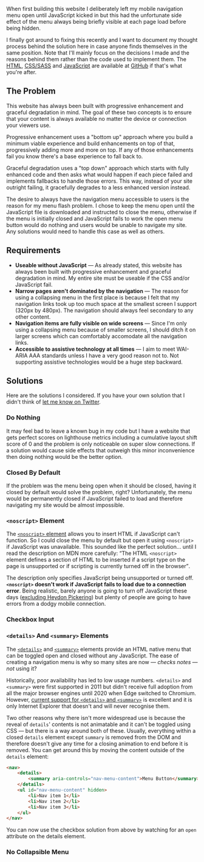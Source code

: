 When first building this website I deliberately left my mobile navigation menu open until JavaScript kicked in but this had the unfortunate side effect of the menu always being briefly visible at each page load before being hidden.

I finally got around to fixing this recently and I want to document my thought process behind the solution here in case anyone finds themselves in the same position. Note that I'll mainly focus on the decisions I made and the reasons behind them rather than the code used to implement them. The [HTML](https://github.com/JKC-Codes/jkc-codes.github.io/blob/76f9b0ba3cec59a5d86b5256e494c9548c284ca0/site/Markup/_templates/_includes/header.html), [CSS/SASS](https://github.com/JKC-Codes/jkc-codes.github.io/blob/76f9b0ba3cec59a5d86b5256e494c9548c284ca0/site/Styles/site/_header.scss) and [JavaScript](https://github.com/JKC-Codes/jkc-codes.github.io/blob/76f9b0ba3cec59a5d86b5256e494c9548c284ca0/site/Scripts/site.js) are available at [GitHub](https://github.com/JKC-Codes/jkc-codes.github.io/tree/76f9b0ba3cec59a5d86b5256e494c9548c284ca0) if that's what you're after.


## The Problem

This website has always been built with progressive enhancement and graceful degradation in mind. The goal of these two concepts is to ensure that your content is always available no matter the device or connection your viewers use.

Progressive enhancement uses a "bottom up" approach where you build a minimum viable experience and build enhancements on top of that, progressively adding more and more on top. If any of those enhancements fail you know there's a base experience to fall back to.

Graceful degradation uses a "top down" approach which starts with fully enhanced code and then asks what would happen if each piece failed and implements fallbacks to handle those errors. This way, instead of your site outright failing, it gracefully degrades to a less enhanced version instead.

The desire to always have the navigation menu accessible to users is the reason for my menu flash problem. I chose to keep the menu open until the JavaScript file is downloaded and instructed to close the menu, otherwise if the menu is initially closed and JavaScript fails to work the open menu button would do nothing and users would be unable to navigate my site. Any solutions would need to handle this case as well as others.


## Requirements

<ul>
	<li><strong>Useable without JavaScript</strong> &mdash; As already stated, this website has always been built with progressive enhancement and graceful degradation in mind. My entire site must be useable if the CSS and/or JavaScript fail.</li>
	<li><strong>Narrow pages aren't dominated by the navigation</strong> &mdash; The reason for using a collapsing menu in the first place is because I felt that my navigation links took up too much space at the smallest screen I support (320px by 480px). The navigation should always feel secondary to any other content.</li>
	<li><strong>Navigation items are fully visible on wide screens</strong> &mdash; Since I'm only using a collapsing menu because of smaller screens, I should ditch it on larger screens which can comfortably accomodate all the navigation links.</li>
	<li><strong>Accessible to assistive technology at all times</strong> &mdash; I aim to meet WAI-ARIA AAA standards unless I have a very good reason not to. Not supporting assistive technologies would be a huge step backward.</li>
</ul>


## Solutions

Here are the solutions I considered. If you have your own solution that I didn't think of [let me know on Twitter](https://twitter.com/intent/tweet?screen_name=jkc_codes).

### Do Nothing
It may feel bad to leave a known bug in my code but I have a website that gets perfect scores on lighthouse metrics including a cumulative layout shift score of 0 and the problem is only noticeable on super slow connections. If a solution would cause side effects that outweigh this minor inconvenience then doing nothing would be the better option.

### Closed By Default
If the problem was the menu being open when it should be closed, having it closed by default would solve the problem, right? Unfortunately, the menu would be permanently closed if JavaScript failed to load and therefore navigating my site would be almost impossible.

### `<noscript>` Element
The [`<noscript>` element](https://developer.mozilla.org/en-US/docs/Web/HTML/Element/noscript) allows you to insert HTML if JavaScript can't function. So I could close the menu by default but open it using `<noscript>` if JavaScript was unavailable. This sounded like the perfect solution&hellip; until I read the description on MDN more carefully: <q cite="https://developer.mozilla.org/en-US/docs/Web/HTML/Element/noscript">The HTML `<noscript>` element defines a section of HTML to be inserted if a script type on the page is unsupported or if scripting is currently turned off in the browser</q>.

The description only specifies JavaScript being unsupported or turned off. **`<noscript>` doesn't work if JavaScript fails to load due to a connection error**. Being realistic, barely anyone is going to turn off JavaScript these days ([excluding Heydon Pickering](https://heydonworks.com/)) but plenty of people are going to have errors from a dodgy mobile connection.

### Checkbox Input


### `<details>` And `<summary>` Elements
The [`<details>`](https://developer.mozilla.org/en-US/docs/Web/HTML/Element/details) and [`<summary>`](https://developer.mozilla.org/en-US/docs/Web/HTML/Element/summary) elements provide an HTML native menu that can be toggled open and closed without any JavaScript. The ease of creating a navigation menu is why so many sites are now &mdash; <i>checks notes</i> &mdash; <em>not</em> using it?

Historically, poor availability has led to low usage numbers. `<details>` and `<summary>` were first supported in 2011 but didn't receive full adoption from all the major browser engines until 2020 when Edge switched to Chromium. However, [current support for `<details>` and `<summary>`](https://caniuse.com/details) is excellent and it is only Internet Explorer that doesn't and will never recognise them.

Two other reasons why there isn't more widespread use is because the reveal of `details`' contents is not animatable and it can't be toggled using CSS &mdash; but there is a way around both of these. Usually, everything within a closed `details` element except `summary` is removed from the DOM and therefore doesn't give any time for a closing animation to end before it is removed. You can get around this by moving the content outside of the `details` element:
```html
<nav>
	<details>
		<summary aria-controls="nav-menu-content">Menu Button</summary>
	</details>
	<ul id="nav-menu-content" hidden>
		<li>Nav item 1</li>
		<li>Nav item 2</li>
		<li>Nav item 3</li>
	</ul>
</nav>
```

You can now use the checkbox solution from above by watching for an `open` attribute on the details element.

### No Collapsible Menu






<!--
TL;DR
Advantages/Disadvantages
Back in March I submitted my website to the [Speedlify leaderboards](https://www.11ty.dev/speedlify/) and managed to get into the top 8; however, in the next run I dropped 21 places to 29<sup>th</sup>.
-->